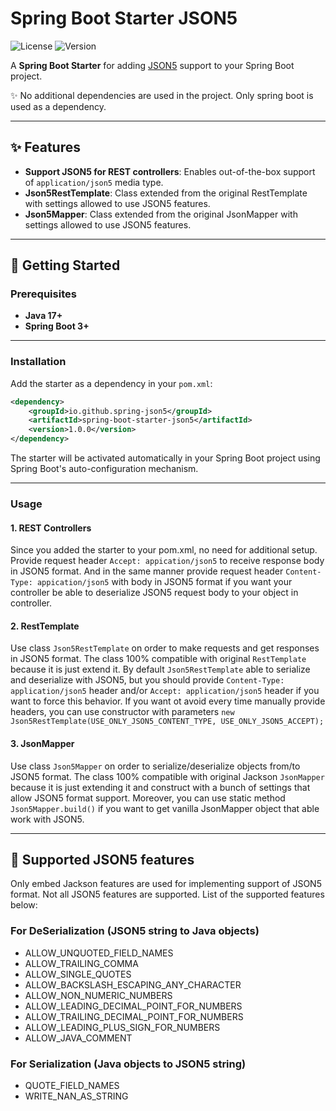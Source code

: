 # Spring Boot Starter JSON5

![License](https://img.shields.io/badge/license-MIT-greeb.svg) ![Version](https://img.shields.io/maven-central/v/io.github.spring-json5/spring-boot-starter-json5)  

A **Spring Boot Starter** for adding [JSON5](https://json5.org/) support to your Spring Boot project.

✨ No additional dependencies are used in the project. Only spring boot is used as a dependency.

---

## ✨ Features

- **Support JSON5 for REST controllers**: Enables out-of-the-box support of `application/json5` media type.
- **Json5RestTemplate**: Class extended from the original RestTemplate with settings allowed to use JSON5 features.
- **Json5Mapper**: Class extended from the original JsonMapper with settings allowed to use JSON5 features.

---

## 🚀 Getting Started

### Prerequisites

- **Java 17+**
- **Spring Boot 3+**

---

### Installation

Add the starter as a dependency in your `pom.xml`:

```xml
<dependency>
    <groupId>io.github.spring-json5</groupId>
    <artifactId>spring-boot-starter-json5</artifactId>
    <version>1.0.0</version>
</dependency>
```

The starter will be activated automatically in your Spring Boot project using Spring Boot's auto-configuration mechanism.

---

### Usage

#### 1. REST Controllers

Since you added the starter to your pom.xml, no need for additional setup.
Provide request header `Accept: appication/json5` to receive response body in JSON5 format.
And in the same manner provide request header `Content-Type: appication/json5` with body in JSON5 format if you want your controller be able to deserialize JSON5 request body to your object in controller.

#### 2. RestTemplate

Use class `Json5RestTemplate` on order to make requests and get responses in JSON5 format.
The class 100% compatible with original `RestTemplate` because it is just extend it.
By default `Json5RestTemplate` able to serialize and deserialize with JSON5, but you should provide `Content-Type: application/json5` header and/or `Accept: application/json5` header if you want to force this behavior.
If you want ot avoid every time manually provide headers, you can use constructor with parameters `new Json5RestTemplate(USE_ONLY_JSON5_CONTENT_TYPE, USE_ONLY_JSON5_ACCEPT);`

#### 3. JsonMapper

Use class `Json5Mapper` on order to serialize/deserialize objects from/to JSON5 format.
The class 100% compatible with original Jackson `JsonMapper` because it is just extending it and construct with a bunch of settings that allow JSON5 format support.
Moreover, you can use static method `Json5Mapper.build()` if you want to get vanilla JsonMapper object that able work with JSON5.

---

## 🧩 Supported JSON5 features

Only embed Jackson features are used for implementing support of JSON5 format. Not all JSON5 features are supported.
List of the supported features below:

### For DeSerialization (JSON5 string to Java objects)

- ALLOW_UNQUOTED_FIELD_NAMES
- ALLOW_TRAILING_COMMA
- ALLOW_SINGLE_QUOTES
- ALLOW_BACKSLASH_ESCAPING_ANY_CHARACTER
- ALLOW_NON_NUMERIC_NUMBERS
- ALLOW_LEADING_DECIMAL_POINT_FOR_NUMBERS
- ALLOW_TRAILING_DECIMAL_POINT_FOR_NUMBERS
- ALLOW_LEADING_PLUS_SIGN_FOR_NUMBERS
- ALLOW_JAVA_COMMENT

### For Serialization (Java objects to JSON5 string)

- QUOTE_FIELD_NAMES
- WRITE_NAN_AS_STRING